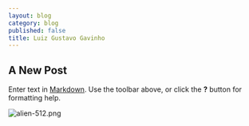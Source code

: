 ```yaml
---
layout: blog
category: blog
published: false
title: Luiz Gustavo Gavinho
---
```

## A New Post

Enter text in [Markdown](http://daringfireball.net/projects/markdown/). Use the toolbar above, or click the **?** button for formatting help.

![alien-512.png]({{site.baseurl}}/media/alien-512.png)

